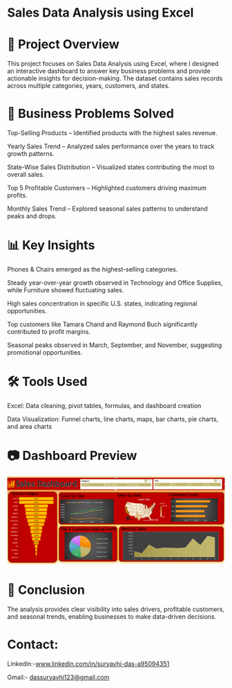 # Sales Data Analysis using Excel
# 📌 Project Overview

This project focuses on Sales Data Analysis using Excel, where I designed an interactive dashboard to answer key business problems and provide actionable insights for decision-making. The dataset contains sales records across multiple categories, years, customers, and states.

# 🔑 Business Problems Solved

Top-Selling Products – Identified products with the highest sales revenue.

Yearly Sales Trend – Analyzed sales performance over the years to track growth patterns.

State-Wise Sales Distribution – Visualized states contributing the most to overall sales.

Top 5 Profitable Customers – Highlighted customers driving maximum profits.

Monthly Sales Trend – Explored seasonal sales patterns to understand peaks and drops.

# 📊 Key Insights

Phones & Chairs emerged as the highest-selling categories.

Steady year-over-year growth observed in Technology and Office Supplies, while Furniture showed fluctuating sales.

High sales concentration in specific U.S. states, indicating regional opportunities.

Top customers like Tamara Chand and Raymond Buch significantly contributed to profit margins.

Seasonal peaks observed in March, September, and November, suggesting promotional opportunities.

# 🛠 Tools Used

Excel: Data cleaning, pivot tables, formulas, and dashboard creation

Data Visualization: Funnel charts, line charts, maps, bar charts, pie charts, and area charts

# 📷 Dashboard Preview

![Sales Data Analysis Dashboard](https://github.com/suryavhi704/Sales-Data-Analysis-Excel/blob/main/Sales%20Data%20Analysis%20image.png?raw=true)

# 🚀 Conclusion

The analysis provides clear visibility into sales drivers, profitable customers, and seasonal trends, enabling businesses to make data-driven decisions.

# Contact:

Linkedin:-www.linkedin.com/in/suryavhi-das-a95094351

Gmail:- dassuryavhi123@gmail.com
